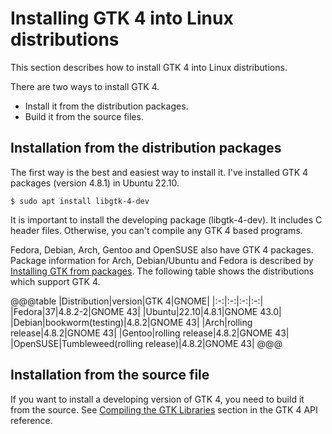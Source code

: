 # Installing GTK 4 into Linux distributions

This section describes how to install GTK 4 into Linux distributions.

There are two ways to install GTK 4.

- Install it from the distribution packages.
- Build it from the source files.

## Installation from the distribution packages

The first way is the best and easiest way to install it.
I've installed GTK 4 packages (version 4.8.1) in Ubuntu 22.10.

~~~
$ sudo apt install libgtk-4-dev
~~~

It is important to install the developing package (libgtk-4-dev).
It includes C header files.
Otherwise, you can't compile any GTK 4 based programs.

Fedora, Debian, Arch, Gentoo and OpenSUSE also have GTK 4 packages.
Package information for Arch, Debian/Ubuntu and Fedora is described by [Installing GTK from packages](https://www.gtk.org/docs/installations/linux#installing-gtk-from-packages).
The following table shows the distributions which support GTK 4.

@@@table
|Distribution|version|GTK 4|GNOME|
|:-:|:-:|:-:|:-:|
|Fedora|37|4.8.2-2|GNOME 43|
|Ubuntu|22.10|4.8.1|GNOME 43.0|
|Debian|bookworm(testing)|4.8.2|GNOME 43|
|Arch|rolling release|4.8.2|GNOME 43|
|Gentoo|rolling release|4.8.2|GNOME 43|
|OpenSUSE|Tumbleweed(rolling release)|4.8.2|GNOME 43|
@@@

## Installation from the source file

If you want to install a developing version of GTK 4, you need to build it from the source.
See [Compiling the GTK Libraries](https://docs.gtk.org/gtk4/building.html) section in the GTK 4 API reference.
